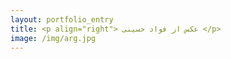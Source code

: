```yaml
---
layout: portfolio_entry
title: <p align="right"> عکس از فواد حسینی </p>
image: /img/arg.jpg
---
```

